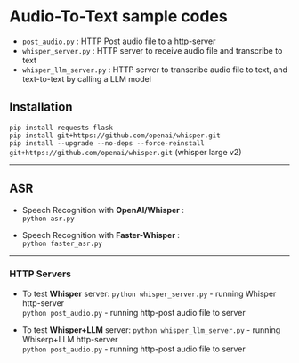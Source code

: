 # Audio-To-Text sample codes

* `post_audio.py` : HTTP Post audio file to a http-server
* `whisper_server.py` : HTTP server to receive audio file and transcribe to text
* `whisper_llm_server.py` : HTTP server to transcribe audio file to text, and text-to-text by calling a LLM model
  
## Installation
`pip install requests flask`<br>
`pip install git+https://github.com/openai/whisper.git`<br>
`pip install --upgrade --no-deps --force-reinstall git+https://github.com/openai/whisper.git` (whisper large v2)

---
## ASR

* Speech Recognition with **OpenAI/Whisper** :<br>
`python asr.py`<br>

* Speech Recognition with **Faster-Whisper** :<br>
`python faster_asr.py`<br>

---
### HTTP Servers

* To test **Whisper** server:
`python whisper_server.py` - running Whisper http-server<br>
`python post_audio.py` - running http-post audio file to server<br>

* To test **Whisper+LLM** server:
`python whisper_llm_server.py` - running Whiserp+LLM http-server<br>
`python post_audio.py` - running http-post audio file to server<br>


